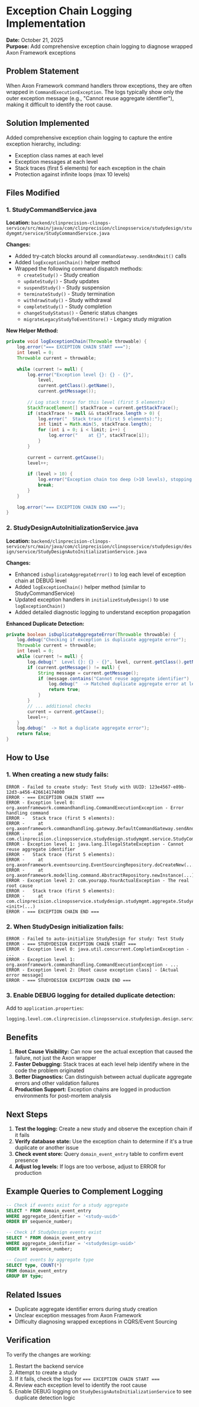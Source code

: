 # Exception Chain Logging Implementation

**Date:** October 21, 2025  
**Purpose:** Add comprehensive exception chain logging to diagnose wrapped Axon Framework exceptions

## Problem Statement

When Axon Framework command handlers throw exceptions, they are often wrapped in `CommandExecutionException`. The logs typically show only the outer exception message (e.g., "Cannot reuse aggregate identifier"), making it difficult to identify the root cause.

## Solution Implemented

Added comprehensive exception chain logging to capture the entire exception hierarchy, including:
- Exception class names at each level
- Exception messages at each level
- Stack traces (first 5 elements) for each exception in the chain
- Protection against infinite loops (max 10 levels)

## Files Modified

### 1. StudyCommandService.java
**Location:** `backend/clinprecision-clinops-service/src/main/java/com/clinprecision/clinopsservice/studydesign/studymgmt/service/StudyCommandService.java`

**Changes:**
- Added try-catch blocks around all `commandGateway.sendAndWait()` calls
- Added `logExceptionChain()` helper method
- Wrapped the following command dispatch methods:
  - `createStudy()` - Study creation
  - `updateStudy()` - Study updates
  - `suspendStudy()` - Study suspension
  - `terminateStudy()` - Study termination
  - `withdrawStudy()` - Study withdrawal
  - `completeStudy()` - Study completion
  - `changeStudyStatus()` - Generic status changes
  - `migrateLegacyStudyToEventStore()` - Legacy study migration

**New Helper Method:**
```java
private void logExceptionChain(Throwable throwable) {
    log.error("=== EXCEPTION CHAIN START ===");
    int level = 0;
    Throwable current = throwable;
    
    while (current != null) {
        log.error("Exception level {}: {} - {}", 
            level, 
            current.getClass().getName(), 
            current.getMessage());
        
        // Log stack trace for this level (first 5 elements)
        StackTraceElement[] stackTrace = current.getStackTrace();
        if (stackTrace != null && stackTrace.length > 0) {
            log.error("  Stack trace (first 5 elements):");
            int limit = Math.min(5, stackTrace.length);
            for (int i = 0; i < limit; i++) {
                log.error("    at {}", stackTrace[i]);
            }
        }
        
        current = current.getCause();
        level++;
        
        if (level > 10) {
            log.error("Exception chain too deep (>10 levels), stopping trace");
            break;
        }
    }
    
    log.error("=== EXCEPTION CHAIN END ===");
}
```

### 2. StudyDesignAutoInitializationService.java
**Location:** `backend/clinprecision-clinops-service/src/main/java/com/clinprecision/clinopsservice/studydesign/design/service/StudyDesignAutoInitializationService.java`

**Changes:**
- Enhanced `isDuplicateAggregateError()` to log each level of exception chain at DEBUG level
- Added `logExceptionChain()` helper method (similar to StudyCommandService)
- Updated exception handlers in `initializeStudyDesign()` to use `logExceptionChain()`
- Added detailed diagnostic logging to understand exception propagation

**Enhanced Duplicate Detection:**
```java
private boolean isDuplicateAggregateError(Throwable throwable) {
    log.debug("Checking if exception is duplicate aggregate error");
    Throwable current = throwable;
    int level = 0;
    while (current != null) {
        log.debug("  Level {}: {} - {}", level, current.getClass().getName(), current.getMessage());
        if (current.getMessage() != null) {
            String message = current.getMessage();
            if (message.contains("Cannot reuse aggregate identifier") || message.contains("already exists")) {
                log.debug("  -> Matched duplicate aggregate error at level {}", level);
                return true;
            }
        }
        // ... additional checks
        current = current.getCause();
        level++;
    }
    log.debug("  -> Not a duplicate aggregate error");
    return false;
}
```

## How to Use

### 1. When creating a new study fails:
```
ERROR - Failed to create study: Test Study with UUID: 123e4567-e89b-12d3-a456-426614174000
ERROR - === EXCEPTION CHAIN START ===
ERROR - Exception level 0: org.axonframework.commandhandling.CommandExecutionException - Error handling command
ERROR -   Stack trace (first 5 elements):
ERROR -     at org.axonframework.commandhandling.gateway.DefaultCommandGateway.sendAndWait(...)
ERROR -     at com.clinprecision.clinopsservice.studydesign.studymgmt.service.StudyCommandService.createStudy(...)
ERROR - Exception level 1: java.lang.IllegalStateException - Cannot reuse aggregate identifier
ERROR -   Stack trace (first 5 elements):
ERROR -     at org.axonframework.eventsourcing.EventSourcingRepository.doCreateNew(...)
ERROR -     at org.axonframework.modelling.command.AbstractRepository.newInstance(...)
ERROR - Exception level 2: com.yourapp.YourActualException - The real root cause
ERROR -   Stack trace (first 5 elements):
ERROR -     at com.clinprecision.clinopsservice.studydesign.studymgmt.aggregate.StudyAggregate.<init>(...)
ERROR - === EXCEPTION CHAIN END ===
```

### 2. When StudyDesign initialization fails:
```
ERROR - Failed to auto-initialize StudyDesign for study: Test Study
ERROR - === STUDYDESIGN EXCEPTION CHAIN START ===
ERROR - Exception level 0: java.util.concurrent.CompletionException - ...
ERROR - Exception level 1: org.axonframework.commandhandling.CommandExecutionException - ...
ERROR - Exception level 2: [Root cause exception class] - [Actual error message]
ERROR - === STUDYDESIGN EXCEPTION CHAIN END ===
```

### 3. Enable DEBUG logging for detailed duplicate detection:
Add to `application.properties`:
```properties
logging.level.com.clinprecision.clinopsservice.studydesign.design.service.StudyDesignAutoInitializationService=DEBUG
```

## Benefits

1. **Root Cause Visibility:** Can now see the actual exception that caused the failure, not just the Axon wrapper
2. **Faster Debugging:** Stack traces at each level help identify where in the code the problem originated
3. **Better Diagnostics:** Can distinguish between actual duplicate aggregate errors and other validation failures
4. **Production Support:** Exception chains are logged in production environments for post-mortem analysis

## Next Steps

1. **Test the logging:** Create a new study and observe the exception chain if it fails
2. **Verify database state:** Use the exception chain to determine if it's a true duplicate or another issue
3. **Check event store:** Query `domain_event_entry` table to confirm event presence
4. **Adjust log levels:** If logs are too verbose, adjust to ERROR for production

## Example Queries to Complement Logging

```sql
-- Check if events exist for a study aggregate
SELECT * FROM domain_event_entry 
WHERE aggregate_identifier = '<study-uuid>' 
ORDER BY sequence_number;

-- Check if StudyDesign events exist
SELECT * FROM domain_event_entry 
WHERE aggregate_identifier = '<studydesign-uuid>' 
ORDER BY sequence_number;

-- Count events by aggregate type
SELECT type, COUNT(*) 
FROM domain_event_entry 
GROUP BY type;
```

## Related Issues

- Duplicate aggregate identifier errors during study creation
- Unclear exception messages from Axon Framework
- Difficulty diagnosing wrapped exceptions in CQRS/Event Sourcing

## Verification

To verify the changes are working:
1. Restart the backend service
2. Attempt to create a study
3. If it fails, check the logs for `=== EXCEPTION CHAIN START ===`
4. Review each exception level to identify the root cause
5. Enable DEBUG logging on `StudyDesignAutoInitializationService` to see duplicate detection logic
